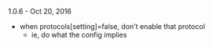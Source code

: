 
1.0.6 -  Oct 20, 2016

* when protocols[setting]=false, don't enable that protocol
    * ie, do what the config implies

